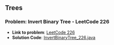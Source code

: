 ## Trees 

### Problem: Invert Binary Tree - LeetCode 226

- **Link to problem**: [LeetCode 226](https://leetcode.com/problems/invert-binary-tree/)
- **Solution Code**: [InvertBinaryTree_226.java](InvertBinaryTree_226.java)
